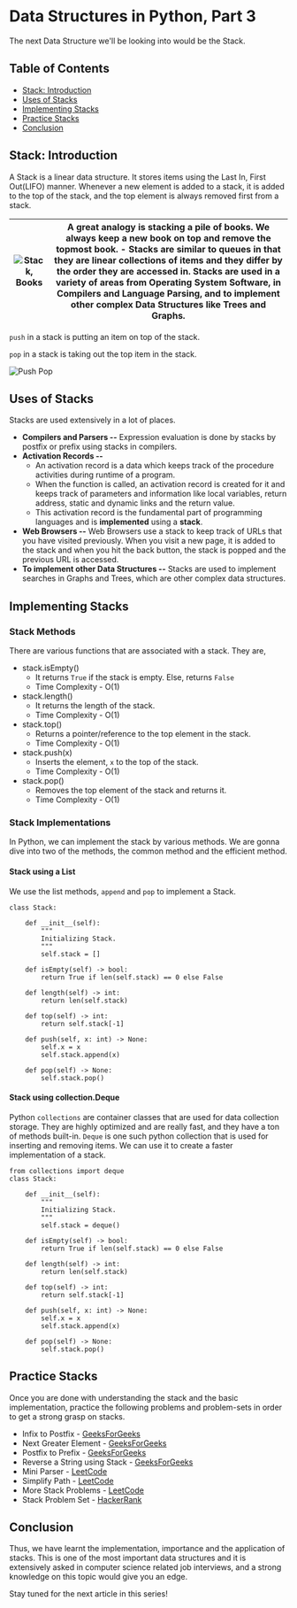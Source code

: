 # Data Structures in Python, Part 3

The next Data Structure we'll be looking into would be the Stack.

## Table of Contents

- [Stack: Introduction](#stack:-introduction)
- [Uses of Stacks](#uses-of-stacks)
- [Implementing Stacks](#implementing-stacks)
- [Practice Stacks](#practice-stacks)
- [Conclusion](#conclusion)

## Stack: Introduction
A Stack is a linear data structure. It stores items using the Last In, First Out(LIFO) manner. Whenever a new element is added to a stack, it is added to the top of the stack, and the top element is always removed first from a stack.

| ![Stack, Books](/engineering-education/data-structures-python-part-3/stack-books.jpg) | A great analogy is stacking a pile of books. We always keep a new book on top and remove the topmost book. - Stacks are similar to queues in that they are linear collections of items and they differ by the order they are accessed in. Stacks are used in a variety of areas from Operating System Software, in Compilers and Language Parsing, and to implement other complex Data Structures like Trees and Graphs. |
|:---:|:---:|

```push``` in a stack is putting an item on top of the stack.

```pop``` in a stack is taking out the top item in the stack.

![Push Pop](/engineering-education/data-structures-python-part-3/pushpop.png)

## Uses of Stacks
Stacks are used extensively in a lot of places.

- **Compilers and Parsers --** Expression evaluation is done by stacks by postfix or prefix using stacks in compilers.
- **Activation Records --** 
    - An activation record is a data which keeps track of the procedure activities during runtime of a program.
    - When the function is called, an activation record is created for it and keeps track of parameters and information like local variables, return address, static and dynamic links and the return value.
    - This activation record is the fundamental part of programming languages and is **implemented** using a **stack**.
- **Web Browsers --** Web Browsers use a stack to keep track of URLs that you have visited previously. When you visit a new page, it is added to the stack and when you hit the back button, the stack is popped and the previous URL is accessed.
- **To implement other Data Structures --** Stacks are used to implement searches in Graphs and Trees, which are other complex data structures.

## Implementing Stacks

### Stack Methods
There are various functions that are associated with a stack. They are,
- stack.isEmpty()
    - It returns ```True``` if the stack is empty. Else, returns ```False```
    - Time Complexity - O(1)
- stack.length()
    - It returns the length of the stack.
    - Time Complexity - O(1)
- stack.top()
    - Returns a pointer/reference to the top element in the stack.
    - Time Complexity - O(1)
- stack.push(x)
    - Inserts the element, ```x``` to the top of the stack.
    - Time Complexity - O(1)
- stack.pop()
    - Removes the top element of the stack and returns it.
    - Time Complexity - O(1)

### Stack Implementations

In Python, we can implement the stack by various methods. We are gonna dive into two of the methods, the common method and the efficient method.

#### Stack using a List
We use the list methods, ```append``` and ```pop``` to implement a Stack.

```
class Stack:

    def __init__(self):
        """
        Initializing Stack.
        """
        self.stack = []

    def isEmpty(self) -> bool:
        return True if len(self.stack) == 0 else False

    def length(self) -> int:
        return len(self.stack)
    
    def top(self) -> int:
        return self.stack[-1]  

    def push(self, x: int) -> None:
        self.x = x
        self.stack.append(x)       

    def pop(self) -> None:
        self.stack.pop()
```

#### Stack using collection.Deque
Python ```collections``` are container classes that are used for data collection storage. They are highly optimized and are really fast, and they have a ton of methods built-in.
```Deque``` is one such python collection that is used for inserting and removing items. We can use it to create a faster implementation of a stack.

```
from collections import deque
class Stack:

    def __init__(self):
        """
        Initializing Stack.
        """
        self.stack = deque()

    def isEmpty(self) -> bool:
        return True if len(self.stack) == 0 else False

    def length(self) -> int:
        return len(self.stack)
    
    def top(self) -> int:
        return self.stack[-1]  

    def push(self, x: int) -> None:
        self.x = x
        self.stack.append(x)   

    def pop(self) -> None:
        self.stack.pop()
```

## Practice Stacks
Once you are done with understanding the stack and the basic implementation, practice the following problems and problem-sets in order to get a strong grasp on stacks.

- Infix to Postfix - [GeeksForGeeks](https://www.geeksforgeeks.org/stack-set-2-infix-to-postfix/)
- Next Greater Element - [GeeksForGeeks](https://www.geeksforgeeks.org/next-greater-element/)
- Postfix to Prefix - [GeeksForGeeks](https://www.geeksforgeeks.org/postfix-prefix-conversion/)
- Reverse a String using Stack - [GeeksForGeeks](https://www.geeksforgeeks.org/stack-set-3-reverse-string-using-stack/)
- Mini Parser - [LeetCode](https://leetcode.com/problems/mini-parser/)
- Simplify Path - [LeetCode](https://leetcode.com/problems/simplify-path/)
- More Stack Problems - [LeetCode](https://leetcode.com/tag/stack/)
- Stack Problem Set - [HackerRank](https://www.hackerrank.com/domains/data-structures?filters%5Bsubdomains%5D%5B%5D=stacks)

## Conclusion
Thus, we have learnt the implementation, importance and the application of stacks. This is one of the most important data structures and it is extensively asked in computer science related job interviews, and a strong knowledge on this topic would give you an edge.

Stay tuned for the next article in this series!